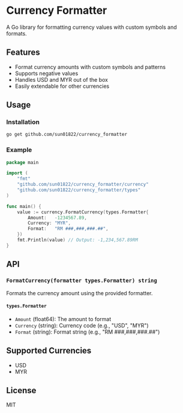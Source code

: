 # Currency Formatter

A Go library for formatting currency values with custom symbols and formats.

## Features

- Format currency amounts with custom symbols and patterns
- Supports negative values
- Handles USD and MYR out of the box
- Easily extendable for other currencies

## Usage

### Installation

```sh
go get github.com/sun01822/currency_formatter
```

### Example

```go
package main

import (
    "fmt"
    "github.com/sun01822/currency_formatter/currency"
    "github.com/sun01822/currency_formatter/types"
)

func main() {
    value := currency.FormatCurrency(types.Formatter{
        Amount:   -1234567.89,
        Currency: "MYR",
        Format:   "RM ###,###,###.##",
    })
    fmt.Println(value) // Output: -1,234,567.89RM
}
```

## API

### `FormatCurrency(formatter types.Formatter) string`

Formats the currency amount using the provided formatter.

#### `types.Formatter`

- `Amount` (float64): The amount to format
- `Currency` (string): Currency code (e.g., "USD", "MYR")
- `Format` (string): Format string (e.g., "RM ###,###,###.##")

## Supported Currencies

- USD
- MYR

## License

MIT